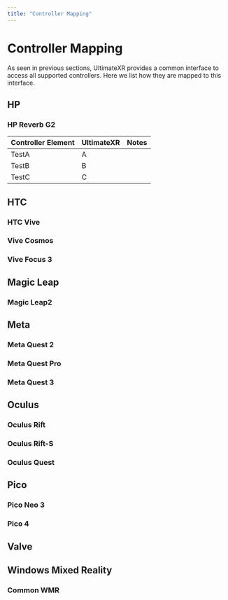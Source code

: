 ```yaml
---
title: "Controller Mapping"
---
```


# Controller Mapping

As seen in previous sections, UltimateXR provides a common interface to access all supported controllers. Here we list how they are mapped to this interface.

## HP ##

### HP Reverb G2 ###

| Controller Element | UltimateXR | Notes |
| ------------------ | ---------- | ----- |
| TestA              | A          |       |
| TestB              | B          |       |
| TestC              | C          |       |

## HTC ##

### HTC Vive ###

### Vive Cosmos ###

### Vive Focus 3 ###

## Magic Leap ##

### Magic Leap2 ###

## Meta ##

### Meta Quest 2 ###

### Meta Quest Pro ###

### Meta Quest 3 ###

## Oculus ##

### Oculus Rift ###

### Oculus Rift-S ###

### Oculus Quest ###

## Pico ##

### Pico Neo 3 ###

### Pico 4 ###

## Valve ##

## Windows Mixed Reality ##

### Common WMR ###
